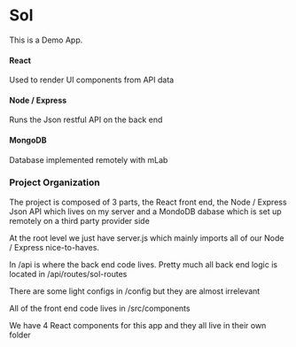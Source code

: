 Sol
=========================
This is a Demo App.

#### React
Used to render UI components from API data

#### Node / Express
Runs the Json restful API on the back end

#### MongoDB
Database implemented remotely with mLab

### Project Organization
The project is composed of 3 parts, the React front end, the Node / Express Json API which lives on my server and a MondoDB dabase which is set up remotely on a third party provider side

At the root level we just have server.js which mainly imports all of our Node / Express nice-to-haves.

In /api is where the back end code lives. Pretty much all back end logic is located in /api/routes/sol-routes

There are some light configs in /config but they are almost irrelevant

All of the front end code lives in /src/components

We have 4 React components for this app and they all live in their own folder 



